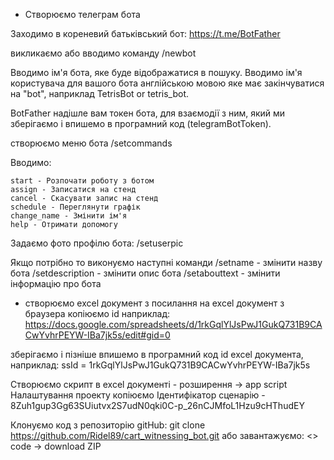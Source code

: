  - Створюємо телеграм бота

Заходимо в кореневий батьківський бот:
 https://t.me/BotFather

викликаємо або вводимо команду
 /newbot

 Вводимо ім'я бота, яке буде відображатися в пошуку.
 Вводимо ім'я користувача для вашого бота англійською мовою яке має закінчуватися на "bot", наприклад TetrisBot or tetris_bot.  

 BotFather надішле вам токен бота, для взаємодії з ним, який ми зберігаємо і впишемо в програмний код (telegramBotToken).

створюємо меню бота
/setcommands

Вводимо:
```
start - Розпочати роботу з ботом
assign - Записатися на стенд
cancel - Скасувати запис на стенд
schedule - Переглянути графік
change_name - Змінити ім'я
help - Отримати допомогу
```
Задаємо фото профілю бота:
/setuserpic 

Якщо потрібно то виконуємо наступні команди
/setname - змінити назву бота
/setdescription - змінити опис бота
/setabouttext - змінити інформацію про бота


 - створюємо excel документ
з посилання на excel документ з браузера копіюємо id
наприклад:
https://docs.google.com/spreadsheets/d/1rkGqlYlJsPwJ1GukQ731B9CACwYvhrPEYW-IBa7jk5s/edit#gid=0

зберігаємо і пізніше впишемо в програмний код id excel документа, наприклад:
ssId = 1rkGqlYlJsPwJ1GukQ731B9CACwYvhrPEYW-IBa7jk5s

Створюємо скрипт в excel документі - розширення -> app script
Налаштування проекту
копіюємо Ідентифікатор сценарію - 8Zuh1gup3Gg63SUiutvx2S7udN0qki0C-p_26nCJMfoL1Hzu9cHThudEY

Клонуємо код з репозиторію gitHub: git clone https://github.com/Ridel89/cart_witnessing_bot.git або завантажуємо: <> code -> download ZIP



